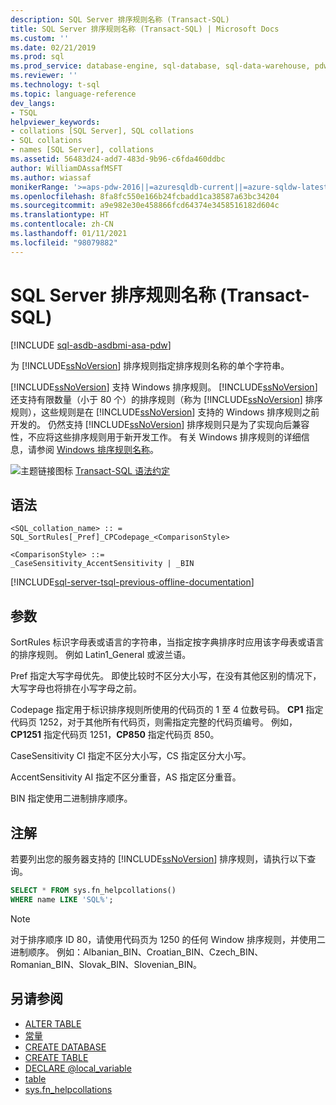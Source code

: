 ```yaml
---
description: SQL Server 排序规则名称 (Transact-SQL)
title: SQL Server 排序规则名称 (Transact-SQL) | Microsoft Docs
ms.custom: ''
ms.date: 02/21/2019
ms.prod: sql
ms.prod_service: database-engine, sql-database, sql-data-warehouse, pdw
ms.reviewer: ''
ms.technology: t-sql
ms.topic: language-reference
dev_langs:
- TSQL
helpviewer_keywords:
- collations [SQL Server], SQL collations
- SQL collations
- names [SQL Server], collations
ms.assetid: 56483d24-add7-483d-9b96-c6fda460ddbc
author: WilliamDAssafMSFT
ms.author: wiassaf
monikerRange: '>=aps-pdw-2016||=azuresqldb-current||=azure-sqldw-latest||>=sql-server-2016||>=sql-server-linux-2017||=azuresqldb-mi-current'
ms.openlocfilehash: 8fa8fc550e166b24fcbadd1ca38587a63bc34204
ms.sourcegitcommit: a9e982e30e458866fcd64374e3458516182d604c
ms.translationtype: HT
ms.contentlocale: zh-CN
ms.lasthandoff: 01/11/2021
ms.locfileid: "98079882"
---
```

# <a name="sql-server-collation-name-transact-sql"></a>SQL Server 排序规则名称 (Transact-SQL)

[!INCLUDE [sql-asdb-asdbmi-asa-pdw](../../includes/applies-to-version/sql-asdb-asdbmi-asa-pdw.md)]

为 [!INCLUDE[ssNoVersion](../../includes/ssnoversion-md.md)] 排序规则指定排序规则名称的单个字符串。

[!INCLUDE[ssNoVersion](../../includes/ssnoversion-md.md)] 支持 Windows 排序规则。 [!INCLUDE[ssNoVersion](../../includes/ssnoversion-md.md)] 还支持有限数量（小于 80 个）的排序规则（称为 [!INCLUDE[ssNoVersion](../../includes/ssnoversion-md.md)] 排序规则），这些规则是在 [!INCLUDE[ssNoVersion](../../includes/ssnoversion-md.md)] 支持的 Windows 排序规则之前开发的。 仍然支持 [!INCLUDE[ssNoVersion](../../includes/ssnoversion-md.md)] 排序规则只是为了实现向后兼容性，不应将这些排序规则用于新开发工作。 有关 Windows 排序规则的详细信息，请参阅 [Windows 排序规则名称](../../t-sql/statements/windows-collation-name-transact-sql.md)。

![主题链接图标](../../database-engine/configure-windows/media/topic-link.gif "“主题链接”图标") [Transact-SQL 语法约定](../../t-sql/language-elements/transact-sql-syntax-conventions-transact-sql.md)

## <a name="syntax"></a>语法

```syntaxsql
<SQL_collation_name> :: =
SQL_SortRules[_Pref]_CPCodepage_<ComparisonStyle>

<ComparisonStyle> ::=
_CaseSensitivity_AccentSensitivity | _BIN
```

[!INCLUDE[sql-server-tsql-previous-offline-documentation](../../includes/sql-server-tsql-previous-offline-documentation.md)]

## <a name="arguments"></a>参数

SortRules 标识字母表或语言的字符串，当指定按字典排序时应用该字母表或语言的排序规则。 例如 Latin1_General 或波兰语。

Pref 指定大写字母优先。 即使比较时不区分大小写，在没有其他区别的情况下，大写字母也将排在小写字母之前。

Codepage 指定用于标识排序规则所使用的代码页的 1 至 4 位数号码。 **CP1** 指定代码页 1252，对于其他所有代码页，则需指定完整的代码页编号。 例如，**CP1251** 指定代码页 1251，**CP850** 指定代码页 850。

CaseSensitivity
CI 指定不区分大小写，CS 指定区分大小写。

AccentSensitivity
 AI 指定不区分重音，AS 指定区分重音。

BIN 指定使用二进制排序顺序。

## <a name="remarks"></a>注解

若要列出您的服务器支持的 [!INCLUDE[ssNoVersion](../../includes/ssnoversion-md.md)] 排序规则，请执行以下查询。

```sql
SELECT * FROM sys.fn_helpcollations()
WHERE name LIKE 'SQL%';
```

> [!NOTE]
> 对于排序顺序 ID 80，请使用代码页为 1250 的任何 Window 排序规则，并使用二进制顺序。 例如：Albanian_BIN、Croatian_BIN、Czech_BIN、Romanian_BIN、Slovak_BIN、Slovenian_BIN。

## <a name="see-also"></a>另请参阅

- [ALTER TABLE](../../t-sql/statements/alter-table-transact-sql.md)
- [常量](../../t-sql/data-types/constants-transact-sql.md)
- [CREATE DATABASE](../../t-sql/statements/create-database-transact-sql.md)
- [CREATE TABLE](../../t-sql/statements/create-table-transact-sql.md)
- [DECLARE @local_variable](../../t-sql/language-elements/declare-local-variable-transact-sql.md)
- [table](../../t-sql/data-types/table-transact-sql.md)
- [sys.fn_helpcollations](../../relational-databases/system-functions/sys-fn-helpcollations-transact-sql.md)
